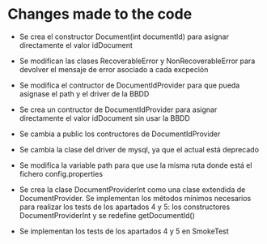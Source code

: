 # Changes made to the code
- Se crea el constructor Document(int documentId) para asignar directamente el valor idDocument
 
- Se modifican las clases RecoverableError y NonRecoverableError para devolver el mensaje de error asociado a cada excpeción
 
- Se modifica el contructor de DocumentIdProvider para que pueda asignase el path y el driver de la BBDD
- Se crea un contructor de DocumentIdProvider para asignar directamente el valor idDocument sin usar la BBDD
- Se cambia a public los contructores de DocumentIdProvider
- Se cambia la clase del driver de mysql, ya que el actual está deprecado
- Se modifica la variable path para que use la misma ruta donde está el fichero config.properties
 
- Se crea la clase DocumentProviderInt como una clase extendida de DocumentProvider. 
Se implementan los métodos mínimos necesarios para realizar los tests de los apartados 4 y 5: 
los constructores DocumentProviderInt y se redefine getDocumentId()

- Se implementan los tests de los apartados 4 y 5 en SmokeTest
